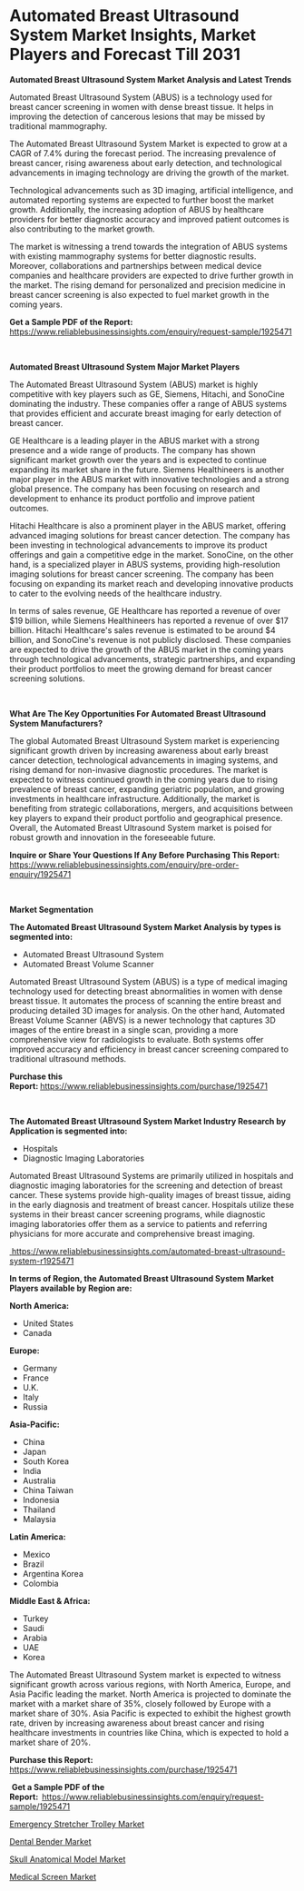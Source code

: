 <p><h1>Automated Breast Ultrasound System Market Insights, Market Players and Forecast Till 2031</h1></p><p><strong>Automated Breast Ultrasound System Market Analysis and Latest Trends</strong></p>
<p><p>Automated Breast Ultrasound System (ABUS) is a technology used for breast cancer screening in women with dense breast tissue. It helps in improving the detection of cancerous lesions that may be missed by traditional mammography. </p><p>The Automated Breast Ultrasound System Market is expected to grow at a CAGR of 7.4% during the forecast period. The increasing prevalence of breast cancer, rising awareness about early detection, and technological advancements in imaging technology are driving the growth of the market. </p><p>Technological advancements such as 3D imaging, artificial intelligence, and automated reporting systems are expected to further boost the market growth. Additionally, the increasing adoption of ABUS by healthcare providers for better diagnostic accuracy and improved patient outcomes is also contributing to the market growth.</p><p>The market is witnessing a trend towards the integration of ABUS systems with existing mammography systems for better diagnostic results. Moreover, collaborations and partnerships between medical device companies and healthcare providers are expected to drive further growth in the market. The rising demand for personalized and precision medicine in breast cancer screening is also expected to fuel market growth in the coming years.</p></p>
<p><strong>Get a Sample PDF of the Report:&nbsp;</strong> <a href="https://www.reliablebusinessinsights.com/enquiry/request-sample/1925471">https://www.reliablebusinessinsights.com/enquiry/request-sample/1925471</a></p>
<p>&nbsp;</p>
<p><strong>Automated Breast Ultrasound System Major Market Players</strong></p>
<p><p>The Automated Breast Ultrasound System (ABUS) market is highly competitive with key players such as GE, Siemens, Hitachi, and SonoCine dominating the industry. These companies offer a range of ABUS systems that provides efficient and accurate breast imaging for early detection of breast cancer.</p><p>GE Healthcare is a leading player in the ABUS market with a strong presence and a wide range of products. The company has shown significant market growth over the years and is expected to continue expanding its market share in the future. Siemens Healthineers is another major player in the ABUS market with innovative technologies and a strong global presence. The company has been focusing on research and development to enhance its product portfolio and improve patient outcomes.</p><p>Hitachi Healthcare is also a prominent player in the ABUS market, offering advanced imaging solutions for breast cancer detection. The company has been investing in technological advancements to improve its product offerings and gain a competitive edge in the market. SonoCine, on the other hand, is a specialized player in ABUS systems, providing high-resolution imaging solutions for breast cancer screening. The company has been focusing on expanding its market reach and developing innovative products to cater to the evolving needs of the healthcare industry.</p><p>In terms of sales revenue, GE Healthcare has reported a revenue of over $19 billion, while Siemens Healthineers has reported a revenue of over $17 billion. Hitachi Healthcare's sales revenue is estimated to be around $4 billion, and SonoCine's revenue is not publicly disclosed. These companies are expected to drive the growth of the ABUS market in the coming years through technological advancements, strategic partnerships, and expanding their product portfolios to meet the growing demand for breast cancer screening solutions.</p></p>
<p>&nbsp;</p>
<p><strong>What Are The Key Opportunities For Automated Breast Ultrasound System Manufacturers?</strong></p>
<p><p>The global Automated Breast Ultrasound System market is experiencing significant growth driven by increasing awareness about early breast cancer detection, technological advancements in imaging systems, and rising demand for non-invasive diagnostic procedures. The market is expected to witness continued growth in the coming years due to rising prevalence of breast cancer, expanding geriatric population, and growing investments in healthcare infrastructure. Additionally, the market is benefiting from strategic collaborations, mergers, and acquisitions between key players to expand their product portfolio and geographical presence. Overall, the Automated Breast Ultrasound System market is poised for robust growth and innovation in the foreseeable future.</p></p>
<p><strong>Inquire or Share Your Questions If Any Before Purchasing This Report:</strong> <a href="https://www.reliablebusinessinsights.com/enquiry/pre-order-enquiry/1925471">https://www.reliablebusinessinsights.com/enquiry/pre-order-enquiry/1925471</a></p>
<p>&nbsp;</p>
<p><strong>Market Segmentation</strong></p>
<p><strong>The Automated Breast Ultrasound System Market Analysis by types is segmented into:</strong></p>
<p><ul><li>Automated Breast Ultrasound System</li><li>Automated Breast Volume Scanner</li></ul></p>
<p><p>Automated Breast Ultrasound System (ABUS) is a type of medical imaging technology used for detecting breast abnormalities in women with dense breast tissue. It automates the process of scanning the entire breast and producing detailed 3D images for analysis. On the other hand, Automated Breast Volume Scanner (ABVS) is a newer technology that captures 3D images of the entire breast in a single scan, providing a more comprehensive view for radiologists to evaluate. Both systems offer improved accuracy and efficiency in breast cancer screening compared to traditional ultrasound methods.</p></p>
<p><strong>Purchase this Report:&nbsp;</strong><a href="https://www.reliablebusinessinsights.com/purchase/1925471">https://www.reliablebusinessinsights.com/purchase/1925471</a></p>
<p>&nbsp;</p>
<p><strong>The Automated Breast Ultrasound System Market Industry Research by Application is segmented into:</strong></p>
<p><ul><li>Hospitals</li><li>Diagnostic Imaging Laboratories</li></ul></p>
<p><p>Automated Breast Ultrasound Systems are primarily utilized in hospitals and diagnostic imaging laboratories for the screening and detection of breast cancer. These systems provide high-quality images of breast tissue, aiding in the early diagnosis and treatment of breast cancer. Hospitals utilize these systems in their breast cancer screening programs, while diagnostic imaging laboratories offer them as a service to patients and referring physicians for more accurate and comprehensive breast imaging.</p></p>
<p><a href="https://www.reliablebusinessinsights.com/automated-breast-ultrasound-system-r1925471">&nbsp;https://www.reliablebusinessinsights.com/automated-breast-ultrasound-system-r1925471</a></p>
<p><strong>In terms of Region, the Automated Breast Ultrasound System Market Players available by Region are:</strong></p>
<p>
    <p> <strong> North America: </strong>
        <ul>
            <li>United States</li>
            <li>Canada</li>
        </ul>
        </p> 
    <p> <strong> Europe: </strong>
        <ul>
            <li>Germany</li>
            <li>France</li>
            <li>U.K.</li>
            <li>Italy</li>
            <li>Russia</li>
        </ul>
        </p> 
    <p> <strong> Asia-Pacific: </strong>
        <ul>
            <li>China</li>
            <li>Japan</li>
            <li>South Korea</li>
            <li>India</li>
            <li>Australia</li>
            <li>China Taiwan</li>
            <li>Indonesia</li>
            <li>Thailand</li>
            <li>Malaysia</li>
        </ul>
        </p> 
    <p> <strong> Latin America: </strong>
        <ul>
            <li>Mexico</li>
            <li>Brazil</li>
            <li>Argentina Korea</li>
            <li>Colombia</li>
        </ul>
        </p> 
    <p> <strong> Middle East & Africa: </strong>
        <ul>
            <li>Turkey</li>
            <li>Saudi</li>
            <li>Arabia</li>
            <li>UAE</li>
            <li>Korea</li>
        </ul>
    </p>
    </p>
<p><p>The Automated Breast Ultrasound System market is expected to witness significant growth across various regions, with North America, Europe, and Asia Pacific leading the market. North America is projected to dominate the market with a market share of 35%, closely followed by Europe with a market share of 30%. Asia Pacific is expected to exhibit the highest growth rate, driven by increasing awareness about breast cancer and rising healthcare investments in countries like China, which is expected to hold a market share of 20%.</p></p>
<p><strong>Purchase this Report: </strong><a href="https://www.reliablebusinessinsights.com/purchase/1925471">https://www.reliablebusinessinsights.com/purchase/1925471</a></p>
<p>&nbsp;<strong>Get a Sample PDF of the Report:&nbsp;&nbsp;</strong><a href="https://www.reliablebusinessinsights.com/enquiry/request-sample/1925471">https://www.reliablebusinessinsights.com/enquiry/request-sample/1925471</a></p>
<p><strong></strong></p>
<p><p><a href="https://github.com/dmmanir420/Market-Research-Report-List-2/blob/main/emergency-stretcher-trolley-market.md">Emergency Stretcher Trolley Market</a></p><p><a href="https://github.com/sardarp081/Market-Research-Report-List-2/blob/main/dental-bender-market.md">Dental Bender Market</a></p><p><a href="https://github.com/gcimaudf65/Market-Research-Report-List-2/blob/main/skull-anatomical-model-market.md">Skull Anatomical Model Market</a></p><p><a href="https://github.com/susanjprice2023/Market-Research-Report-List-2/blob/main/medical-screen-market.md">Medical Screen Market</a></p></p>